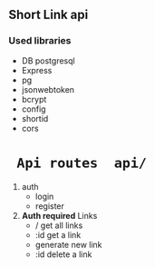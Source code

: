 ## Short Link api

### Used libraries

- DB postgresql
- Express
- pg
- jsonwebtoken
- bcrypt
- config
- shortid
- cors

# ` Api routes  api/`

1. auth
   - login
   - register
2. **Auth required** Links
   - / get all links
   - :id get a link
   - generate new link
   - :id delete a link
